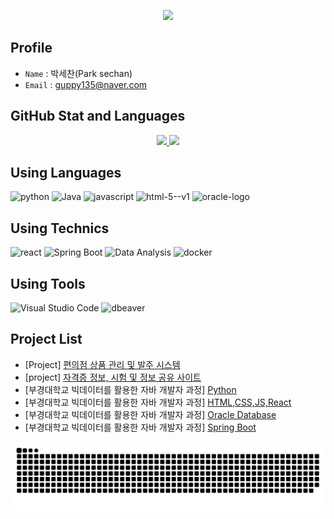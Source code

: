 <p align='center'>
<a href="https://github.com/devxb/gitanimals">
  <img src="https://render.gitanimals.org/farms/park0609"
    width="1000"
    heigth="400"
    />
</a>
</p>

## Profile
- `Name` : 박세찬(Park sechan)
- `Email` : guppy135@naver.com
 
## GitHub Stat and Languages
<!-- username은 본인걸로 -->
<p align='center'>
  <a href="https://github.com/park0609">
    <img src="https://github-readme-stats.vercel.app/api?username=park0609&theme=tokyonight&show_icons=true"/>
    <img src="https://github-readme-stats.vercel.app/api/top-langs/?username=park0609&theme=tokyonight&layout=compact"/>
  </a>
</p>

## Using Languages
<p align='left'>
    <img width="60" height="60" src="https://img.icons8.com/3d-fluency/94/python.png" alt="python"/>
    <img height="60" src="https://img.icons8.com/?size=100&id=Pd2x9GWu9ovX&format=png&color=000000" title="Java">
    <img width="60" height="60" src="https://img.icons8.com/arcade/64/javascript.png" alt="javascript"/>
  <img width="60" height="60" src="https://img.icons8.com/color/50/html-5--v1.png" alt="html-5--v1"/>
    <img width="60" height="60" src="https://img.icons8.com/color/50/oracle-logo.png" alt="oracle-logo"/>
</p>

## Using Technics
<p align='left'>
  <img width="60" height="60" src="https://img.icons8.com/bubbles/100/react.png" alt="react"/>
  <img height="60" src="https://img.icons8.com/?size=100&id=90519&format=png&color=000000" title="Spring Boot">  
  <img height="60" src="https://img.icons8.com/?size=100&id=n73CzMVjH9X9&format=png&color=000000" title="Data Analysis"> 
  <img width="60" height="60" src="https://img.icons8.com/fluency/48/docker.png" alt="docker" title="Docker">  
  <!-- 
  <img height="40" src="https://img.icons8.com/?size=100&id=O6SWwpPIM0GB&format=png&color=000000" title="PyTorch">  
  -->
</p>

## Using Tools
<p align='left'>
  <img height="60" src="https://img.icons8.com/?size=100&id=9OGIyU8hrxW5&format=png&color=000000" title="Visual Studio Code">
  <img width="60" height="60" src="https://img.icons8.com/dusk/64/dbeaver.png" alt="dbeaver"/>
</p>

<!--
## 기술명세
| 기술분류 | 설명 |
|:---:|:---:|
|VSCode | VisualStudio Code 툴 사용법 습득|
|Python | 빅데이터분석, 머신러닝, OpenCV|
-->

## Project List
- [Project] [편의점 상품 관리 및 발주 시스템](https://github.com/park0609/mini_project.git)
- [project] [자격증 정보, 시험 및 정보 공유 사이트](https://github.com/park0609/Mini_Project2.git)
- [부경대학교 빅데이터를 활용한 자바 개발자 과정] [Python](수정중)
- [부경대학교 빅데이터를 활용한 자바 개발자 과정] [HTML,CSS,JS,React](https://github.com/park0609/JavaScript-1.git)
- [부경대학교 빅데이터를 활용한 자바 개발자 과정] [Oracle Database](https://github.com/park0609/JAVA-database-2025-.git)
- [부경대학교 빅데이터를 활용한 자바 개발자 과정] [Spring Boot](https://github.com/park0609/java-springboot-2025.git)

<img src="https://raw.githubusercontent.com/Platane/snk/output/github-contribution-grid-snake.svg" />


